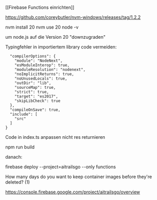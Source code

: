 
[[Firebase Functions einrichten]]

https://github.com/coreybutler/nvm-windows/releases/tag/1.2.2

nvm install 20
nvm use 20
node -v

um node.js auf die Version 20 "downzugraden"

Typingfehler in importiertem library code vermeiden:

```{  
  "compilerOptions": {  
    "module": "NodeNext",  
    "esModuleInterop": true,  
    "moduleResolution": "nodenext",  
    "noImplicitReturns": true,  
    "noUnusedLocals": true,  
    "outDir": "lib",  
    "sourceMap": true,  
    "strict": true,  
    "target": "es2017",  
    "skipLibCheck": true  
  },  
  "compileOnSave": true,  
  "include": [  
    "src"  
  ]  
}
```
Code in index.ts anpassen nicht res returnieren 

npm run build

danach:

 firebase deploy --project=aitrailsgo --only functions

 How many days do you want to keep container images before they're deleted? (1)
 
 https://console.firebase.google.com/project/aitrailsgo/overview

